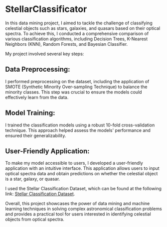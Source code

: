 # StellarClassificator
In this data mining project, I aimed to tackle the challenge of classifying celestial objects such as stars, galaxies, and quasars based on their optical spectra. To achieve this, I conducted a comprehensive comparison of various classification algorithms, including Decision Trees, K-Nearest Neighbors (KNN), Random Forests, and Bayesian Classifier.

My project involved several key steps:

## Data Preprocessing: 
I performed preprocessing on the dataset, including the application of SMOTE (Synthetic Minority Over-sampling Technique) to balance the minority classes. This step was crucial to ensure the models could effectively learn from the data.

## Model Training: 
I trained the classification models using a robust 10-fold cross-validation technique. This approach helped assess the models' performance and ensured their generalizability.

## User-Friendly Application: 
To make my model accessible to users, I developed a user-friendly application with an intuitive interface. This application allows users to input optical spectra data and obtain predictions on whether the celestial object is a star, galaxy, or quasar.

I used the Stellar Classification Dataset, which can be found at the following link: <a href="https://www.kaggle.com/datasets/fedesoriano/stellar-classification-dataset-sdss17/data">Stellar Classification Dataset</a>.

Overall, this project showcases the power of data mining and machine learning techniques in solving complex astronomical classification problems and provides a practical tool for users interested in identifying celestial objects from optical spectra.
